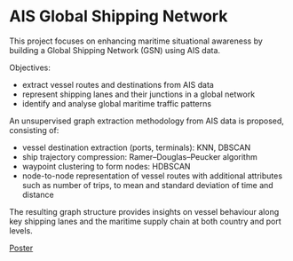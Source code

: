 # AIS Global Shipping Network
This project focuses on enhancing maritime situational awareness by building a Global Shipping Network (GSN) using AIS data. 

Objectives:
- extract vessel routes and destinations from AIS data
- represent shipping lanes and their junctions in a global network
- identify and analyse global maritime traffic patterns


An unsupervised graph extraction methodology from AIS data is proposed, consisting of:
- vessel destination extraction (ports, terminals): KNN, DBSCAN
- ship trajectory compression: Ramer–Douglas–Peucker algorithm
- waypoint clustering to form nodes: HDBSCAN
- node-to-node representation of vessel routes with additional attributes such as number of trips, to mean and standard deviation of time and distance

The resulting graph structure provides insights on vessel behaviour along key shipping lanes and the maritime supply chain at both country and port levels.

[Poster](https://github.com/Nefelie/AIS_GSN/blob/main/Nefelie%20Hemrich%20IP%20Poster.pdf)

